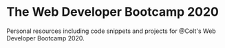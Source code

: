 # The Web Developer Bootcamp 2020

Personal resources including code snippets and projects for @Colt's Web Developer Bootcamp 2020.
